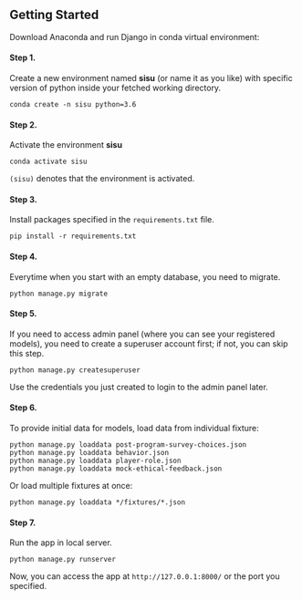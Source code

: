 ## Getting Started

Download Anaconda and run Django in conda virtual environment:

#### Step 1. 
Create a new environment named **sisu** (or name it as you like) with specific version of python inside your fetched working directory.
```
conda create -n sisu python=3.6
```

#### Step 2. 
Activate the environment **sisu** 
```
conda activate sisu
```

`(sisu)` denotes that the environment is activated.

#### Step 3.
Install packages specified in the `requirements.txt` file.
```
pip install -r requirements.txt
```

#### Step 4.
Everytime when you start with an empty database, you need to migrate.
```
python manage.py migrate
```

#### Step 5.
If you need to access admin panel (where you can see your registered models), you need to create a superuser account first; if not, you can skip this step.
```
python manage.py createsuperuser
```
Use the credentials you just created to login to the admin panel later.

#### Step 6.
To provide initial data for models, load data from individual fixture:
```
python manage.py loaddata post-program-survey-choices.json
python manage.py loaddata behavior.json
python manage.py loaddata player-role.json
python manage.py loaddata mock-ethical-feedback.json
```

Or load multiple fixtures at once:
```
python manage.py loaddata */fixtures/*.json
```

#### Step 7.
Run the app in local server.
```
python manage.py runserver
```
Now, you can access the app at `http://127.0.0.1:8000/` or the port you specified.